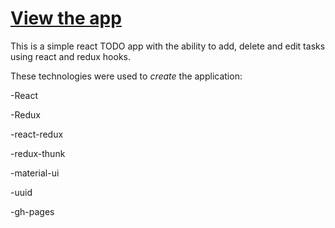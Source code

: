 # [View the app](https://vadim4004.github.io/todo-react/)

This is a simple react TODO app with the ability to add, delete and edit tasks
using react and redux hooks.



These technologies were used to _create_ the application:

-React

-Redux

-react-redux

-redux-thunk

-material-ui

-uuid

-gh-pages
